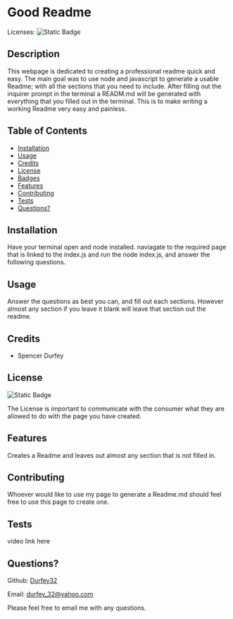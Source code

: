 
# Good Readme

Licenses: ![Static Badge](https://img.shields.io/badge/None-blue) 
 

## Description
This webpage is dedicated to creating a professional readme quick and easy. The main goal was to use node and javascript to generate a usable Readme; with all the sections that you need to include. After filling out the inquirer prompt in the terminal  a  READM.md  will be generated with everything that you filled out in the terminal. This is to make writing a working Readme very easy and painless. 

## Table of Contents
* [Installation](#installation)
* [Usage](#usage)
* [Credits](#credits)
* [License](#license)
* [Badges](#badges)
* [Features](#features)
* [Contributing](#contribute)
* [Tests](#tests)
* [Questions?](#questions)


## Installation
Have your terminal open and node installed. naviagate to the required page that is linked to the index.js and run the node index.js, and answer the following  questions. 


## Usage
Answer the questions as best you can, and fill out each sections. However almost any section if you leave it blank will leave that section out the readme.



## Credits
* Spencer Durfey


## License
![Static Badge](https://img.shields.io/badge/None-blue) 

The License is important to communicate with the consumer what they are allowed to do with the page you have created. 


## Features
Creates a Readme and leaves out almost any section that is not filled in. 


## Contributing
Whoever would like to use my page to generate a Readme.md should feel free to use this page to create one. 


## Tests
video link here


## Questions?
Github: [Durfey32](https://github.com/Durfey32) 

Email: [durfey_32@yahoo.com](mailto:durfey_32@yahoo.com) 

Please feel free to email me with any questions.
